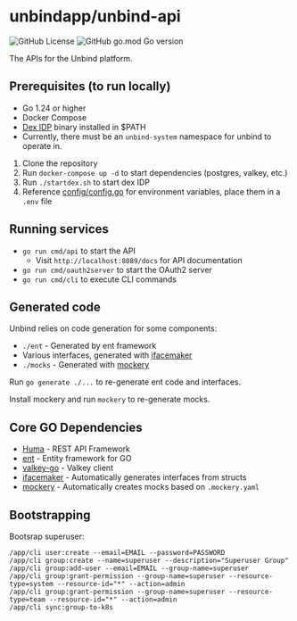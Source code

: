 # unbindapp/unbind-api

![GitHub License](https://img.shields.io/github/license/unbindapp/unbind-api) ![GitHub go.mod Go version](https://img.shields.io/github/go-mod/go-version/unbindapp/unbind-api)

The APIs for the Unbind platform.

## Prerequisites (to run locally)

- Go 1.24 or higher
- Docker Compose
- [Dex IDP](https://dexidp.io) binary installed in $PATH
- Currently, there must be an `unbind-system` namespace for unbind to operate in.

1. Clone the repository
2. Run `docker-compose up -d` to start dependencies (postgres, valkey, etc.)
3. Run `./startdex.sh` to start dex IDP
4. Reference [config/config.go](config/config.go) for environment variables, place them in a `.env` file

## Running services

- `go run cmd/api` to start the API
  - Visit `http://localhost:8089/docs` for API documentation
- `go run cmd/oauth2server` to start the OAuth2 server
- `go run cmd/cli` to execute CLI commands

## Generated code

Unbind relies on code generation for some components:

- `./ent` - Generated by ent framework
- Various interfaces, generated with [ifacemaker](https://github.com/vburenin/ifacemaker)
- `./mocks` - Generated with [mockery](https://github.com/vektra/mockery)

Run `go generate ./...` to re-generate ent code and interfaces.

Install mockery and run `mockery` to re-generate mocks.

## Core GO Dependencies

- [Huma](https://huma.rocks/) - REST API Framework
- [ent](https://entgo.io/) - Entity framework for GO
- [valkey-go](https://github.com/valkey-io/valkey-go) - Valkey client
- [ifacemaker](https://github.com/vburenin/ifacemaker) - Automatically generates interfaces from structs
- [mockery](https://github.com/vektra/mockery) - Automatically creates mocks based on `.mockery.yaml`

## Bootstrapping

Bootsrap superuser:

```
/app/cli user:create --email=EMAIL --password=PASSWORD
/app/cli group:create --name=superuser --description="Superuser Group"
/app/cli group:add-user --email=EMAIL --group-name=superuser
/app/cli group:grant-permission --group-name=superuser --resource-type=system --resource-id="*" --action=admin
/app/cli group:grant-permission --group-name=superuser --resource-type=team --resource-id="*" --action=admin
/app/cli sync:group-to-k8s
```
